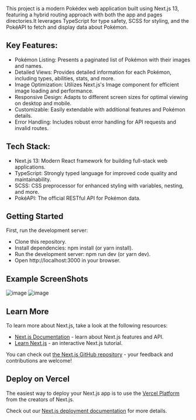 This project is a modern Pokédex web application built using Next.js 13, featuring a hybrid routing approach with both the app and pages directories.It leverages TypeScript for type safety, SCSS for styling, and the PokéAPI to fetch and display data about Pokémon.
## Key Features:
- Pokémon Listing: Presents a paginated list of Pokémon with their images and names.
- Detailed Views: Provides detailed information for each Pokémon, including types, abilities, stats, and more.
- Image Optimization: Utilizes Next.js's Image component for efficient image loading and performance.
- Responsive Design: Adapts to different screen sizes for optimal viewing on desktop and mobile.
- Customizable: Easily extendable with additional features and Pokémon details.
- Error Handling: Includes robust error handling for API requests and invalid routes.

## Tech Stack:
- Next.js 13: Modern React framework for building full-stack web applications.
- TypeScript: Strongly typed language for improved code quality and maintainability.
- SCSS: CSS preprocessor for enhanced styling with variables, nesting, and more.
- PokéAPI: The official RESTful API for Pokémon data.

## Getting Started

First, run the development server:

- Clone this repository.
- Install dependencies: npm install (or yarn install).
- Run the development server: npm run dev (or yarn dev).
- Open http://localhost:3000 in your browser.

## Example ScreenShots
![image](https://github.com/Miagato99/pokemon_website_list/assets/90808722/e40ee385-8163-470b-9275-c37adbd80030)
![image](https://github.com/Miagato99/pokemon_website_list/assets/90808722/75d7850f-a06f-4bb2-ad42-92d1c5c3996c)



## Learn More

To learn more about Next.js, take a look at the following resources:

- [Next.js Documentation](https://nextjs.org/docs) - learn about Next.js features and API.
- [Learn Next.js](https://nextjs.org/learn) - an interactive Next.js tutorial.

You can check out [the Next.js GitHub repository](https://github.com/vercel/next.js/) - your feedback and contributions are welcome!

## Deploy on Vercel

The easiest way to deploy your Next.js app is to use the [Vercel Platform](https://vercel.com/new?utm_medium=default-template&filter=next.js&utm_source=create-next-app&utm_campaign=create-next-app-readme) from the creators of Next.js.

Check out our [Next.js deployment documentation](https://nextjs.org/docs/deployment) for more details.
